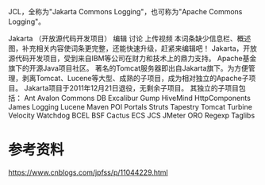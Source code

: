 JCL，全称为"Jakarta Commons Logging"，也可称为"Apache Commons Logging"。

Jakarta （开放源代码开发项目） 编辑 讨论 上传视频
本词条缺少信息栏、概述图，补充相关内容使词条更完整，还能快速升级，赶紧来编辑吧！
Jakarta，开放源代码开发项目，受到来自IBM等公司在财力和技术上的鼎力支持。
Apache基金旗下的开源Java项目社区。
著名的Tomcat服务器即出自Jakarta旗下。为方便管理，剥离Tomcat、Lucene等大型、成熟的子项目，成为相对独立的Apache子项目。
Jakarta项目于2011年12月21日退役，无剩余子项目。
其独立的子项目包括：
Ant
Avalon
Commons
DB
Excalibur
Gump
HiveMind
HttpComponents
James
Logging
Lucene
Maven
POI
Portals
Struts
Tapestry
Tomcat
Turbine
Velocity
Watchdog
BCEL
BSF
Cactus
ECS
JCS
JMeter
ORO
Regexp
Taglibs

# 参考资料
https://www.cnblogs.com/jpfss/p/11044229.html
